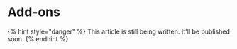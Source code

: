 # Add-ons

{% hint style="danger" %}
This article is still being written. It'll be published soon.
{% endhint %}
